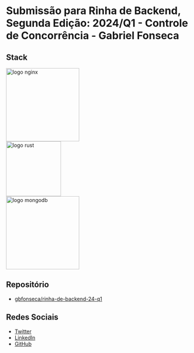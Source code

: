 # Submissão para Rinha de Backend, Segunda Edição: 2024/Q1 - Controle de Concorrência - Gabriel Fonseca

## Stack

<img src="https://upload.wikimedia.org/wikipedia/commons/c/c5/Nginx_logo.svg" alt="logo nginx" width="200" height="auto">
<br />
<img src="https://rustacean.net/assets/cuddlyferris.png" alt="logo rust" width="150" height="auto">
<br />
<img src="https://upload.wikimedia.org/wikipedia/commons/9/93/MongoDB_Logo.svg" alt="logo mongodb" width="200" height="auto">

## Repositório

- [gbfonseca/rinha-de-backend-24-q1](https://github.com/gbfonseca/rinha-de-backend-24-q1)

## Redes Sociais

- [Twitter](https://twitter.com/gb_fonseca7)
- [LinkedIn](https://www.linkedin.com/in/gabriel-fonseca1999/)
- [GitHub](https://github.com/gbfonseca)
